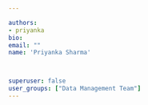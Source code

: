 ```yaml
---

authors:
- priyanka
bio: 
email: ""
name: 'Priyanka Sharma'



superuser: false
user_groups: ["Data Management Team"]
---
```



